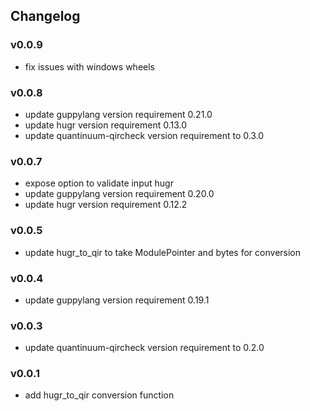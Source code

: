## Changelog

### v0.0.9

- fix issues with windows wheels

### v0.0.8

- update guppylang version requirement 0.21.0
- update hugr version requirement 0.13.0
- update quantinuum-qircheck version requirement to 0.3.0

### v0.0.7

- expose option to validate input hugr
- update guppylang version requirement 0.20.0
- update hugr version requirement 0.12.2

### v0.0.5

- update hugr_to_qir to take ModulePointer and bytes for conversion

### v0.0.4

- update guppylang version requirement 0.19.1

### v0.0.3

- update quantinuum-qircheck version requirement to 0.2.0

### v0.0.1

- add hugr_to_qir conversion function
